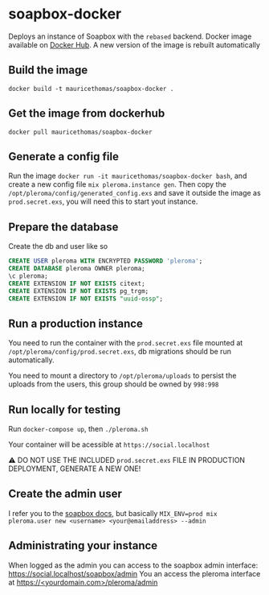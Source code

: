 # soapbox-docker

Deploys an instance of Soapbox with the `rebased` backend. Docker image available on [Docker Hub](https://hub.docker.com/r/mauricethomas/soapbox-docker). A new version of the image is rebuilt automatically

## Build the image

`docker build -t mauricethomas/soapbox-docker .`

## Get the image from dockerhub

```
docker pull mauricethomas/soapbox-docker
```

## Generate a config file

Run the image `docker run -it mauricethomas/soapbox-docker bash`, and create a new config file `mix pleroma.instance gen`. Then copy the `/opt/pleroma/config/generated_config.exs` and save it outside the image as `prod.secret.exs`, you will need this to start yout instance.

## Prepare the database

Create the db and user like so

```sql
CREATE USER pleroma WITH ENCRYPTED PASSWORD 'pleroma';
CREATE DATABASE pleroma OWNER pleroma;
\c pleroma;
CREATE EXTENSION IF NOT EXISTS citext;
CREATE EXTENSION IF NOT EXISTS pg_trgm;
CREATE EXTENSION IF NOT EXISTS "uuid-ossp";
```

## Run a production instance

You need to run the container with the `prod.secret.exs` file mounted at `/opt/pleroma/config/prod.secret.exs`, db migrations should be run automatically.

You need to mount a directory to `/opt/pleroma/uploads` to persist the uploads from the users, this group should be owned by `998:998`

## Run locally for testing

Run `docker-compose up`, then `./pleroma.sh`

Your container will be acessible at `https://social.localhost`

:warning: DO NOT USE THE INCLUDED `prod.secret.exs` FILE IN PRODUCTION DEPLOYMENT, GENERATE A NEW ONE!

## Create the admin user

I refer you to the [soapbox docs](https://soapbox.pub/install/), but basically
`MIX_ENV=prod mix pleroma.user new <username> <your@emailaddress> --admin`

## Administrating your instance

When logged as the admin you can access to the soapbox admin interface: https://social.localhost/soapbox/admin
You an access the pleroma interface at [https://<yourdomain.com>/pleroma/admin](https://social.localhost/pleroma/admin)
